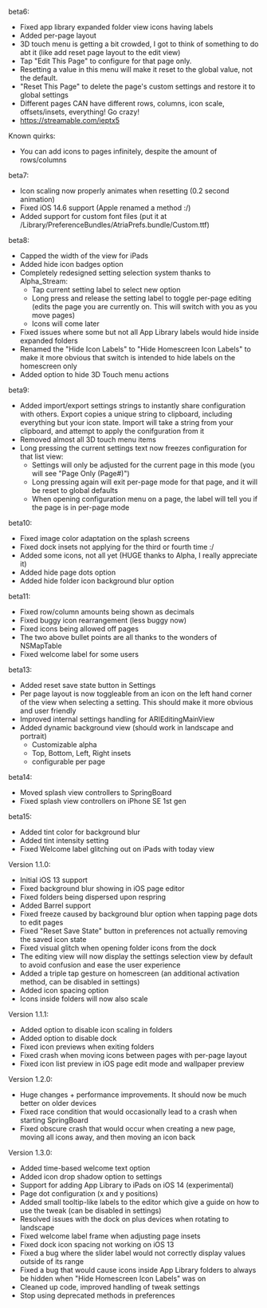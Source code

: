 beta6:
- Fixed app library expanded folder view icons having labels
- Added per-page layout
- 3D touch menu is getting a bit crowded, I got to think of something to do abt it (like add reset page layout to the edit view)
- Tap "Edit This Page" to configure for that page only.
- Resetting a value in this menu will make it reset to the global value, not the default. 
- "Reset This Page" to delete the page's custom settings and restore it to global settings
- Different pages CAN have different rows, columns, icon scale, offsets/insets, everything! Go crazy!
- https://streamable.com/ieptx5

Known quirks:
- You can add icons to pages infinitely, despite the amount of rows/columns

beta7:
- Icon scaling now properly animates when resetting (0.2 second animation)
- Fixed iOS 14.6 support (Apple renamed a method :/)
- Added support for custom font files (put it at /Library/PreferenceBundles/AtriaPrefs.bundle/Custom.ttf)

beta8:
- Capped the width of the view for iPads
- Added hide icon badges option
- Completely redesigned setting selection system thanks to Alpha_Stream:
    - Tap current setting label to select new option
    - Long press and release the setting label to toggle per-page editing (edits the page you are currently on. This will switch with you as you move pages)
    - Icons will come later
- Fixed issues where some but not all App Library labels would hide inside expanded folders
- Renamed the "Hide Icon Labels" to "Hide Homescreen Icon Labels" to make it more obvious that switch is intended to hide labels on the homescreen only
- Added option to hide 3D Touch menu actions

beta9:
- Added import/export settings strings to instantly share configuration with others. Export copies a unique string to clipboard, including everything but your icon state. Import will take a string from your clipboard, and attempt to apply the conifguration from it
- Removed almost all 3D touch menu items
- Long pressing the current settings text now freezes configuration for that list view:
    - Settings will only be adjusted for the current page in this mode (you will see "Page Only (Page#)")
    - Long pressing again will exit per-page mode for that page, and it will be reset to global defaults
    - When opening configuration menu on a page, the label will tell you if the page is in per-page mode

beta10:
- Fixed image color adaptation on the splash screens
- Fixed dock insets not applying for the third or fourth time :/
- Added some icons, not all yet (HUGE thanks to Alpha, I really appreciate it)
- Added hide page dots option
- Added hide folder icon background blur option

beta11:
- Fixed row/column amounts being shown as decimals
- Fixed buggy icon rearrangement (less buggy now)
- Fixed icons being allowed off pages
- The two above bullet points are all thanks to the wonders of NSMapTable
- Fixed welcome label for some users

beta13:
- Added reset save state button in Settings
- Per page layout is now toggleable from an icon on the left hand corner of the view when selecting a setting. This should make it more obvious and user friendly
- Improved internal settings handling for ARIEditingMainView
- Added dynamic background view (should work in landscape and portrait)
    - Customizable alpha
    - Top, Bottom, Left, Right insets
    - configurable per page

beta14:
- Moved splash view controllers to SpringBoard
- Fixed splash view controllers on iPhone SE 1st gen

beta15:
- Added tint color for background blur
- Added tint intensity setting
- Fixed Welcome label glitching out on iPads with today view

Version 1.1.0:
- Initial iOS 13 support
- Fixed background blur showing in iOS page editor
- Fixed folders being dispersed upon respring
- Added Barrel support
- Fixed freeze caused by background blur option when tapping page dots to edit pages
- Fixed "Reset Save State" button in preferences not actually removing the saved icon state
- Fixed visual glitch when opening folder icons from the dock
- The editing view will now display the settings selection view by default to avoid confusion and ease the user experience
- Added a triple tap gesture on homescreen (an additional activation method, can be disabled in settings)
- Added icon spacing option
- Icons inside folders will now also scale

Version 1.1.1:
- Added option to disable icon scaling in folders
- Added option to disable dock
- Fixed icon previews when exiting folders
- Fixed crash when moving icons between pages with per-page layout
- Fixed icon list preview in iOS page edit mode and wallpaper preview

Version 1.2.0:
- Huge changes + performance improvements. It should now be much better on older devices
- Fixed race condition that would occasionally lead to a crash when starting SpringBoard
- Fixed obscure crash that would occur when creating a new page, moving all icons away, and then moving an icon back

Version 1.3.0:
- Added time-based welcome text option
- Added icon drop shadow option to settings
- Support for adding App Library to iPads on iOS 14 (experimental)
- Page dot configuration (x and y positions)
- Added small tooltip-like labels to the editor which give a guide on how to use the tweak (can be disabled in settings)
- Resolved issues with the dock on plus devices when rotating to landscape
- Fixed welcome label frame when adjusting page insets
- Fixed dock icon spacing not working on iOS 13
- Fixed a bug where the slider label would not correctly display values outside of its range
- Fixed a bug that would cause icons inside App Library folders to always be hidden when "Hide Homescreen Icon Labels" was on
- Cleaned up code, improved handling of tweak settings
- Stop using deprecated methods in preferences
